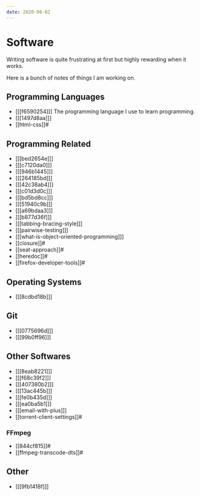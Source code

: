 ```yaml
---
date: 2020-08-02
---
```


# Software

Writing software is quite frustrating at first but highly rewarding when it
works.

Here is a bunch of notes of things I am working on.

## Programming Languages

* [[[f6590254]]] The programming language I use to learn programming.
* [[[1497d8aa]]]
* [[html-css]]#

## Programming Related

* [[[bed2654e]]]
* [[[c7120da0]]]
* [[[946b1445]]]
* [[[264185bd]]]
* [[[42c38ab4]]]
* [[[c01d3d0c]]]
* [[[bd5bd8cc]]]
* [[[51940c9b]]]
* [[[a69bdaa3]]]
* [[[b877d36f]]]
* [[[tabbing-bracing-style]]]
* [[[pairwise-testing]]]
* [[[what-is-object-oriented-programming]]]
* [[closure]]#
* [[seat-approach]]#
* [[heredoc]]#
* [[firefox-developer-tools]]#

## Operating Systems

* [[[8cdbd18b]]]

## Git

* [[[0775696d]]]
* [[[99b0ff96]]]

## Other Softwares

* [[[8eab8221]]]
* [[[f68c39f2]]]
* [[[407380b2]]]
* [[[13ac445b]]]
* [[[fe0b435d]]]
* [[[ea0ba5b1]]]
* [[[email-with-plus]]]
* [[torrent-client-settings]]#

### FFmpeg

* [[844cf815]]#
* [[ffmpeg-transcode-dts]]#

## Other

* [[[9fb1418f]]]
